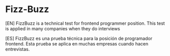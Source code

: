 # Fizz-Buzz

 [EN] FizzBuzz is a technical test for frontend programmer position. This test is applied in many companies when they do interviews

 [ES] FizzBuzz es una prueba técnica para la posición de programador frontend. Esta prueba se aplica en muchas empresas cuando hacen entrevistas.